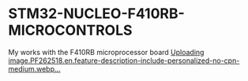 # STM32-NUCLEO-F410RB-MICROCONTROLS
My works with the F410RB microprocessor board
[Uploading image.PF262518.en.feature-description-include-personalized-no-cpn-medium.webp…]()
